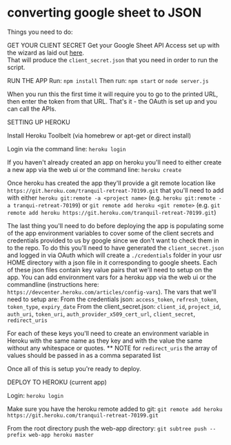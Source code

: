 # converting google sheet to JSON

Things you need to do:

GET YOUR CLIENT SECRET
Get your Google Sheet API Access set up with the wizard as laid out [here](https://developers.google.com/sheets/api/quickstart/nodejs).\
That will produce the `client_secret.json` that you need in order to run the script.


RUN THE APP
Run: `npm install`
Then run: `npm start` or `node server.js`

When you run this the first time it will require you to go to the printed URL, then enter the token from that URL.
That's it - the OAuth is set up and you can call the APIs.


SETTING UP HEROKU

Install Heroku Toolbelt (via homebrew or apt-get or direct install)

Login via the command line:
  `heroku login`

If you haven't already created an app on heroku you'll need to either create a
new app via the web ui or the command line:
  `heroku create`

Once heroku has created the app they'll provide a git remote location
like `https://git.heroku.com/tranquil-retreat-70199.git` that you'll need
to add with either `heroku git:remote -a <project name>` (e.g. `heroku
git:remote -a tranqui-retreat-70199`) or `git remote add heroku <git remote>`
(e.g. `git remote add heroku https://git.heroku.com/tranquil-retreat-70199.git`)

The last thing you'll need to do before deploying the app is populating some
of the app environment variables to cover some of the client secrets and credentials
provided to us by google since we don't want to check them in to the repo. To do
this you'll need to have generated the `client_secret.json` and logged in via
OAuth which will create a `./credentials` folder in your usr HOME directory with
a json file in it corresponding to google sheets. Each of these json files
contain key value pairs that we'll need to setup on the app. You can add
environment vars for a heroku app via the web ui or the commandline
(instructions here: `https://devcenter.heroku.com/articles/config-vars`). The
vars that we'll need to setup are:
  From the credentials json:
    `access_token`,
    `refresh_token`,
    `token_type`,
    `expiry_date`
  From the client_secret.json:
    `client_id`,
    `project_id`,
    `auth_uri`,
    `token_uri`,
    `auth_provider_x509_cert_url`,
    `client_secret`,
    `redirect_uris`

For each of these keys you'll need to create an environment variable in Heroku
with the same name as they key and with the value the same without any
whitespace or quotes.
** NOTE for `redirect_uris` the array of values should be passed in as a
comma separated list

Once all of this is setup you're ready to deploy.


DEPLOY TO HEROKU (current app)

Login:
  `heroku login`

Make sure you have the heroku remote added to git:
  `git remote add heroku https://git.heroku.com/tranquil-retreat-70199.git`

From the root directory push the web-app directory:
  `git subtree push --prefix web-app heroku master`
